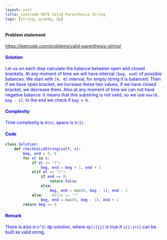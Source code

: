 ```yaml
---
layout: post
title: Leetcode 0678 Valid Parenthesis String
tags: [string, greedy, dp]
---
```


#### Problem statement

<a href="https://leetcode.com/problems/valid-parenthesis-string/"> <font color = blue>https://leetcode.com/problems/valid-parenthesis-string/

#### Solution
Let us on each step calculate the balance between open and closed brackets. At any moment of time we will have interval `[beg, end]` of possible balances. We start with `[0, 0]` interval, for empty string it is balanced. Then if we have open bracket, we increase these two values, if we have closed bracket, we decrease them. Also at any moment of time we can not have negative balance: it means that this substring is not valid, so we use `max(0, beg - 1)`. In the end we check if `beg = 0`.

#### Complexity
Time complexity is `O(n)`, space is `O(1)`.

#### Code
```python
class Solution:
    def checkValidString(self, s):
        beg, end = 0, 0
        for el in s:
            if el == "(":
                beg, end = beg + 1, end + 1
            elif el == ")":
                if end == 0:
                    return False
                else:
                    beg, end = max(0, beg - 1), end - 1
            else:    #elem == "*"
                beg, end = max(0, beg - 1), end + 1
        return beg == 0
```

#### Remark
There is also `O(n^3)` dp solution, where `dp[i][j]` is true if `s[i:j+1]` can be built as valid string.

